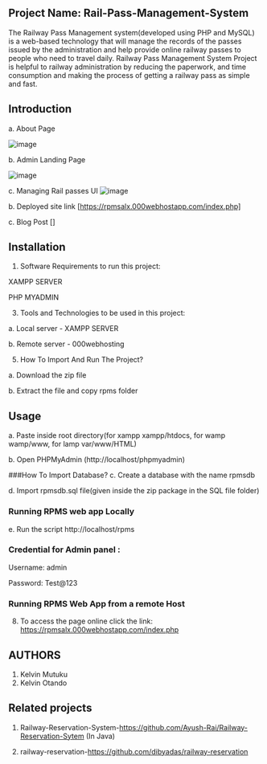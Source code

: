 ## Project Name: Rail-Pass-Management-System
The Railway Pass Management system(developed using PHP and MySQL) is a web-based technology that will manage the records of the passes issued by the administration and help provide online railway passes to people who need to travel daily. Railway Pass Management System Project is helpful to railway administration by reducing the paperwork, and time consumption and making the process of getting a railway pass as simple and fast.

## Introduction
a. About Page

![image](https://github.com/KelvinMutuku/Rail-Pass-Management-System/assets/71261868/874c8fc6-ec03-48ac-8762-2b13c76a3fd3)

b. Admin Landing Page

![image](https://github.com/KelvinMutuku/Rail-Pass-Management-System/assets/71261868/3a4ce430-3c78-4d28-9188-cad5ebc26dcb)

c. Managing Rail passes UI
![image](https://github.com/KelvinMutuku/Rail-Pass-Management-System/assets/71261868/b794c5d7-9d76-4914-a3be-adb9af2879c6)

b. Deployed site link [https://rpmsalx.000webhostapp.com/index.php]

c. Blog Post []

## Installation
1. Software Requirements to run this project:
   
XAMPP SERVER

PHP MYADMIN

3. Tools and Technologies to be used in this project:
   
a. Local server - XAMPP SERVER

b. Remote server - 000webhosting

5. How To Import And Run The Project?
   
a. Download the zip file

b. Extract the file and copy rpms folder

## Usage
a. Paste inside root directory(for xampp xampp/htdocs, for wamp wamp/www, for lamp var/www/HTML)

b. Open PHPMyAdmin (http://localhost/phpmyadmin)

###How To Import Database?
c. Create a database with the name rpmsdb

d. Import rpmsdb.sql file(given inside the zip package in the SQL file folder)

### Running RPMS web app Locally

e. Run the script http://localhost/rpms
### Credential for Admin panel :

Username: admin

Password: Test@123

### Running RPMS Web App from a remote Host
8. To access the page online click the link: https://rpmsalx.000webhostapp.com/index.php

## AUTHORS
1. Kelvin Mutuku
2. Kelvin Otando

## Related projects
1. Railway-Reservation-System-https://github.com/Ayush-Rai/Railway-Reservation-Sytem (In Java)
   
2. railway-reservation-https://github.com/dibyadas/railway-reservation
